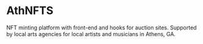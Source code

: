 # AthNFTS
NFT minting platform with front-end and hooks for auction sites. Supported by local arts agencies for local artists and musicians in Athens, GA.
